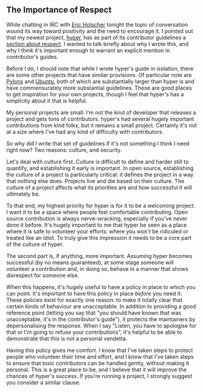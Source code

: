 ## The Importance of Respect

While chatting in IRC with [Eric Holscher](http://ericholscher.com/) tonight
the topic of conversation wound its way toward positivity and the need to
encourage it. I pointed out that my newest project,
[hyper](http://hyper.rtfd.org/en/latest/), has as part of its contributor
guidelines a
[section about respect](http://hyper.readthedocs.org/en/development/contributing.html#all-contributions).
I wanted to talk briefly about why I wrote this, and why I think it's
important enough to warrant an explicit mention in contributor's guides.

Before I do, I should note that while I wrote hyper's guide in isolation, there
are some other projects that have similar provisions. Of particular note are
[Pylons](http://docs.pylonsproject.org/en/latest/community/conduct.html) and
[Ubuntu](http://www.ubuntu.com/about/about-ubuntu/conduct), both of which are
substantially larger than hyper is and have commensurately more substantial
guidelines. These are good places to get inspiration for your own projects,
though I feel that hyper's has a simplicity about it that is helpful.

My personal projects are small: I'm not the kind of developer that releases a
project and gets tons of contributors. hyper's had several hugely important
contributions from kind folks, but it remains a small project. Certainly it's
not at a size where I've had any kind of difficulty with contributors.

So why did I write that set of guidelines if it's not something I think I need
right now? Two reasons: culture, and security.

Let's deal with culture first. Culture is difficult to define and harder still
to quantify, and establishing it early is important. In open source,
establishing the culture of a project is particularly critical: it defines the
project in a way that nothing else does. Projects live and die based on their
culture. The culture of a project affects what its priorities are and how
successful it will ultimately be.

To that end, my highest priority for hyper is for it to be a welcoming project.
I want it to be a space where people feel comfortable contributing. Open source
contribution is always nerve-wracking, especially if you've never done it
before. It's hugely important to me that hyper be seen as a place where it is
safe to volunteer your efforts: where you won't be ridiculed or treated like an
idiot. To truly give this impression it needs to be a core part of the culture
of hyper.

The second part is, if anything, more important. Assuming hyper becomes
successful (by no means guaranteed), at some stage someone will volunteer a
contribution and, in doing so, behave in a manner that shows disrespect for
someone else.

When this happens, it's hugely useful to have a policy in place to which you
can point. It's important to have this policy in place _before_ you need it.
These policies exist for exactly one reason: to make it totally clear that
certain kinds of behaviour are unacceptable. In addition to providing a good
reference point (letting you say that "you should have known that was
unacceptable, it's in the contributor's guide"), it protects the maintainers by
depersonalising the response. When I say "Listen, you have to apologise for
that or I'm going to refuse your contributions", it's helpful to be able to
demonstrate that this is not a personal vendetta.

Having this policy gives me comfort. I know that I've taken steps to protect
people who volunteer their time and effort, and I know that I've taken steps
to ensure that toxic contributors can be handled gently, without making it
personal. This is a great place to be, and I believe that it will improve the
chances of hyper's success. If you're running a project, I strongly suggest you
consider a similar clause.
